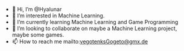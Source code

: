 - 👋 Hi, I’m @Hyalunar
- 👀 I’m interested in Machine Learning.
- 🌱 I’m currently learning Machine Learning and Game Programming
- 💞️ I’m looking to collaborate on maybe a Machine Learning project, maybe some games.
- 📫 How to reach me mailto:vegotenksGogeto@gmx.de

<!---
Hyalunar/Hyalunar is a ✨ special ✨ repository because its `README.md` (this file) appears on your GitHub profile.
You can click the Preview link to take a look at your changes.
--->
